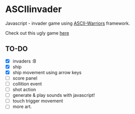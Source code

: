 ASCIIinvader
============

Javascript - invader game using [ASCII-Warriors](https://github.com/Bradshaw/ASCII-Warriors) framework.

Check out this ugly 
game 
[here](https://rawgithub.com/estuardolh/asciiinvader/master/index.html)

TO-DO
-----
- [x] invaders :B
- [x] ship
- [x] ship movement using arrow keys
- [ ] score panel
- [ ] collition event
- [ ] shot action
- [ ] generate & play sounds with javascript!
- [ ] touch trigger movement
- [ ] more art.
